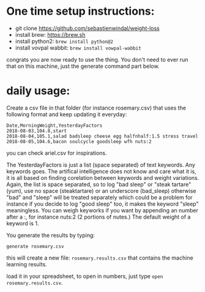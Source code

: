 # One time setup instructions:

* git clone https://github.com/sebastienwindal/weight-loss
* install brew: https://brew.sh
* install python2: `brew install python@2`
* install vovpal wabbit: `brew install vowpal-wabbit`

congrats you are now ready to use the thing. You don't need to ever run that on this machine, just the generate command part below.

# daily usage:

Create a csv file in that folder (for instance rosemary.csv) that uses the following format and keep updating it everyday:

```
Date,MorningWeight,YesterdayFactors
2018-08-03,104.8,start
2018-08-04,105.1,salad badsleep cheese egg halfnhalf:1.5 stress travel
2018-08-05,104.6,bacon soulcycle goodsleep wfh nuts:2 
```

you can check ariel.csv for inspirations.

The YesterdayFactors is just a list (space separated) of text keywords. Any keywords goes. The artifical intelligence does not know and care what it is, it is all based on finding corelation between keywords and weight variations. Again, the list is space separated, so to log "bad sleep" or "steak tartare" (yum), use no space (steaktartare) or an underscore (bad_sleep) otherwise "bad" and "sleep" will be treated separately which could be a problem for instance if you decide to log "good sleep" too, it makes the keyword "sleep" meaningless.
You can weigh keyworks if you want by appending an number after a :, for instance nuts:2 (2 portions of nutes.) The default weight of a keyword is 1.

You generate the results by typing:

`generate rosemary.csv`

this will create a new file: `rosemary.results.csv` that contains the machine learning results.

load it in your spreadsheet, to open in numbers, just type `open rosemary.results.csv`.